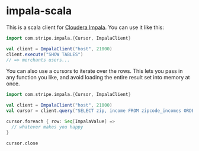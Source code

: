 # impala-scala

This is a scala client for [Cloudera Impala][1]. You can use it like this:

```scala
import com.stripe.impala.{Cursor, ImpalaClient}

val client = ImpalaClient("host", 21000)
client.execute("SHOW TABLES")
// => merchants users...
```

You can also use a cursors to iterate over the rows. This lets you pass in any function you like, and avoid loading the entire result set into memory at once.

```scala
import com.stripe.impala.{Cursor, ImpalaClient}

val client = ImpalaClient("host", 21000)
val cursor = client.query("SELECT zip, income FROM zipcode_incomes ORDER BY income DESC")

cursor.foreach { row: Seq[ImpalaValue] =>
  // whatever makes you happy
}

cursor.close
```

[1]: http://www.cloudera.com/content/cloudera/en/documentation/cdh5/v5-0-0/Impala/impala.html
